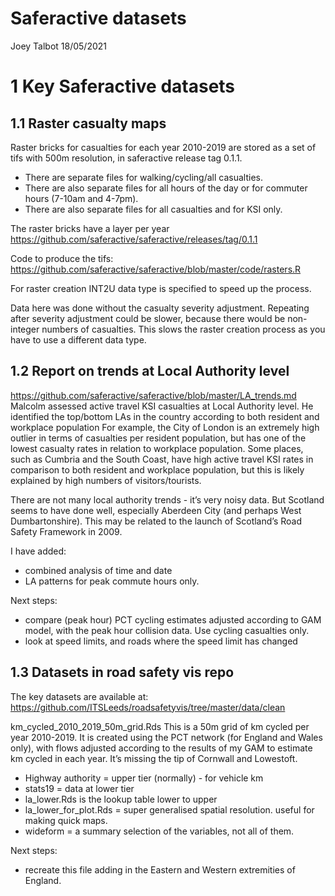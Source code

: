 Saferactive datasets
================
Joey Talbot
18/05/2021

# 1 Key Saferactive datasets

## 1.1 Raster casualty maps

Raster bricks for casualties for each year 2010-2019 are stored as a set
of tifs with 500m resolution, in saferactive release tag 0.1.1.

-   There are separate files for walking/cycling/all casualties.
-   There are also separate files for all hours of the day or for
    commuter hours (7-10am and 4-7pm).
-   There are also separate files for all casualties and for KSI only.

The raster bricks have a layer per year
<https://github.com/saferactive/saferactive/releases/tag/0.1.1>

Code to produce the tifs:
<https://github.com/saferactive/saferactive/blob/master/code/rasters.R>

For raster creation INT2U data type is specified to speed up the
process.

Data here was done without the casualty severity adjustment. Repeating
after severity adjustment could be slower, because there would be
non-integer numbers of casualties. This slows the raster creation
process as you have to use a different data type.

## 1.2 Report on trends at Local Authority level

<https://github.com/saferactive/saferactive/blob/master/LA_trends.md>
Malcolm assessed active travel KSI casualties at Local Authority level.
He identified the top/bottom LAs in the country according to both
resident and workplace population For example, the City of London is an
extremely high outlier in terms of casualties per resident population,
but has one of the lowest casualty rates in relation to workplace
population. Some places, such as Cumbria and the South Coast, have high
active travel KSI rates in comparison to both resident and workplace
population, but this is likely explained by high numbers of
visitors/tourists.

There are not many local authority trends - it’s very noisy data. But
Scotland seems to have done well, especially Aberdeen City (and perhaps
West Dumbartonshire). This may be related to the launch of Scotland’s
Road Safety Framework in 2009.

I have added:

-   combined analysis of time and date
-   LA patterns for peak commute hours only.

Next steps:

-   compare (peak hour) PCT cycling estimates adjusted according to GAM
    model, with the peak hour collision data. Use cycling casualties
    only.
-   look at speed limits, and roads where the speed limit has changed

## 1.3 Datasets in road safety vis repo

The key datasets are available at:
<https://github.com/ITSLeeds/roadsafetyvis/tree/master/data/clean>

km\_cycled\_2010\_2019\_50m\_grid.Rds This is a 50m grid of km cycled
per year 2010-2019. It is created using the PCT network (for England and
Wales only), with flows adjusted according to the results of my GAM to
estimate km cycled in each year. It’s missing the tip of Cornwall and
Lowestoft.

-   Highway authority = upper tier (normally) - for vehicle km
-   stats19 = data at lower tier
-   la\_lower.Rds is the lookup table lower to upper
-   la\_lower\_for\_plot.Rds = super generalised spatial resolution.
    useful for making quick maps.
-   wideform = a summary selection of the variables, not all of them.

Next steps:

-   recreate this file adding in the Eastern and Western extremities of
    England.
